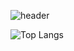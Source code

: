 ![header](https://capsule-render.vercel.app/api?type=waving&color=auto&height=200&section=header&text=hyesngy%20&fontSize=40&fontAlign=15&fontAlignY=40)

![Top Langs](https://github-readme-stats.vercel.app/api/top-langs/?username=hyesngy&layout=compact)


<!--
**hyesngy/hyesngy** is a ✨ _special_ ✨ repository because its `README.md` (this file) appears on your GitHub profile.

Here are some ideas to get you started:

- 🔭 I’m currently working on ...
- 🌱 I’m currently learning ...
- 👯 I’m looking to collaborate on ...
- 🤔 I’m looking for help with ...
- 💬 Ask me about ...
- 📫 How to reach me: ...
- 😄 Pronouns: ...
- ⚡ Fun fact: ...
-->
